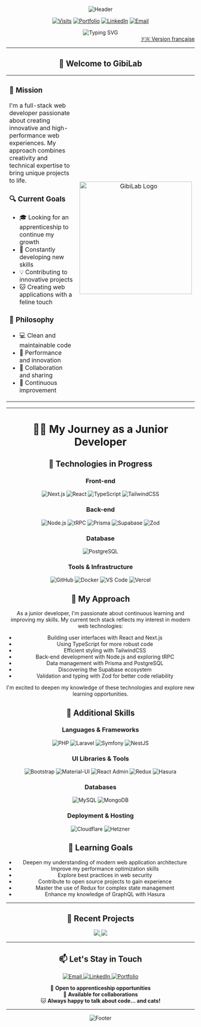 <div align="center">

![Header](https://capsule-render.vercel.app/api?type=waving&color=0:FF9843,50:FFA726,100:FF9843&height=300&section=header&text=Welcome%20to%20my%20Lab&fontSize=50&fontColor=ffffff&animation=fadeIn&fontAlignY=35&desc=Anthony%20Gibilaro%20%7C%20Full%20Stack%20Developer&descAlignY=55&descSize=20)

<div>

[![Visits](https://komarev.com/ghpvc/?username=AnthonyGibilaro&color=FF9843&style=for-the-badge&label=VISITORS)](https://github.com/AnthonyGibilaro)
[![Portfolio](https://img.shields.io/badge/Portfolio-GIBILAB-FF9843?style=for-the-badge&logo=data:image/svg+xml;base64,PHN2ZyB4bWxucz0iaHR0cDovL3d3dy53My5vcmcvMjAwMC9zdmciIHdpZHRoPSIyNCIgaGVpZ2h0PSIyNCIgdmlld0JveD0iMCAwIDI0IDI0IiBmaWxsPSJub25lIiBzdHJva2U9IiNmZmZmZmYiIHN0cm9rZS13aWR0aD0iMiIgc3Ryb2tlLWxpbmVjYXA9InJvdW5kIiBzdHJva2UtbGluZWpvaW49InJvdW5kIj48cGF0aCBkPSJNMTIgMkwyIDdsMTAgNSAxMC01LTEwLTV6Ii8+PHBhdGggZD0iTTIgMTdsMTAgNSAxMC01Ii8+PHBhdGggZD0iTTIgMTJsMTAgNSAxMC01Ii8+PC9zdmc+)](https://www.gibilab.com)
[![LinkedIn](https://img.shields.io/badge/LinkedIn-CONNECT-0077B5?style=for-the-badge&logo=linkedin&logoColor=white)](https://www.linkedin.com/in/anthony-gibilaro/)
[![Email](https://img.shields.io/badge/Email-CONTACT-FF9843?style=for-the-badge&logo=gmail&logoColor=white)](mailto:contact@gibilab.com)

</div>

<img src="https://readme-typing-svg.herokuapp.com?font=Fira+Code&size=22&duration=3000&pause=1000&color=FF9843&center=true&vCenter=true&width=600&lines=Passionate+Full+Stack+Developer;Next.js+%26+TypeScript;Seeking+an+Apprenticeship;Creator+of+GibiLab+🐱" alt="Typing SVG" />

<div align="right">
  <a href="README.md">🇫🇷 Version française</a>
</div>

</div>

---

<div align="center">

## 🧪 **Welcome to GibiLab**

<table>
<tr>
<td width="60%">

### 🎯 **Mission**
I'm a full-stack web developer passionate about creating innovative and high-performance web experiences. My approach combines creativity and technical expertise to bring unique projects to life.

### 🔍 **Current Goals**
- 🎓 Looking for an apprenticeship to continue my growth
- 🌱 Constantly developing new skills
- 💡 Contributing to innovative projects
- 🐱 Creating web applications with a feline touch

### 🎨 **Philosophy**
- 💻 Clean and maintainable code
- 🚀 Performance and innovation
- 🤝 Collaboration and sharing
- 🌟 Continuous improvement

</td>
<td width="40%">

<div align="center">
<img src="https://raw.githubusercontent.com/AnthonyGibilaro/AnthonyGibilaro/main/assets/logogibilabmoove.gif" width="300" alt="GibiLab Logo" />
</div>

</td>
</tr>
</table>

</div>

---

<div align="center">

# 👨‍💻 My Journey as a Junior Developer

## 🌱 Technologies in Progress

### Front-end
![Next.js](https://img.shields.io/badge/Next.js-000000?style=for-the-badge&logo=next.js&logoColor=white)
![React](https://img.shields.io/badge/React-20232A?style=for-the-badge&logo=react&logoColor=61DAFB)
![TypeScript](https://img.shields.io/badge/TypeScript-007ACC?style=for-the-badge&logo=typescript&logoColor=white)
![TailwindCSS](https://img.shields.io/badge/TailwindCSS-38B2AC?style=for-the-badge&logo=tailwind-css&logoColor=white)

### Back-end
![Node.js](https://img.shields.io/badge/Node.js-339933?style=for-the-badge&logo=node.js&logoColor=white)
![tRPC](https://img.shields.io/badge/tRPC-2596BE?style=for-the-badge&logo=trpc&logoColor=white)
![Prisma](https://img.shields.io/badge/Prisma-2D3748?style=for-the-badge&logo=prisma&logoColor=white)
![Supabase](https://img.shields.io/badge/Supabase-3ECF8E?style=for-the-badge&logo=supabase&logoColor=white)
![Zod](https://img.shields.io/badge/Zod-3E67B1?style=for-the-badge&logo=zod&logoColor=white)

### Database
![PostgreSQL](https://img.shields.io/badge/PostgreSQL-316192?style=for-the-badge&logo=postgresql&logoColor=white)

### Tools & Infrastructure
![GitHub](https://img.shields.io/badge/GitHub-181717?style=for-the-badge&logo=github&logoColor=white)
![Docker](https://img.shields.io/badge/Docker-2496ED?style=for-the-badge&logo=docker&logoColor=white)
![VS Code](https://img.shields.io/badge/VS_Code-007ACC?style=for-the-badge&logo=visual-studio-code&logoColor=white)
![Vercel](https://img.shields.io/badge/Vercel-000000?style=for-the-badge&logo=vercel&logoColor=white)

## 🚀 My Approach

As a junior developer, I'm passionate about continuous learning and improving my skills. My current tech stack reflects my interest in modern web technologies:

- Building user interfaces with React and Next.js
- Using TypeScript for more robust code
- Efficient styling with TailwindCSS
- Back-end development with Node.js and exploring tRPC
- Data management with Prisma and PostgreSQL
- Discovering the Supabase ecosystem
- Validation and typing with Zod for better code reliability

I'm excited to deepen my knowledge of these technologies and explore new learning opportunities.

## 🌟 Additional Skills

### Languages & Frameworks
![PHP](https://img.shields.io/badge/PHP-777BB4?style=for-the-badge&logo=php&logoColor=white)
![Laravel](https://img.shields.io/badge/Laravel-FF2D20?style=for-the-badge&logo=laravel&logoColor=white)
![Symfony](https://img.shields.io/badge/Symfony-000000?style=for-the-badge&logo=symfony&logoColor=white)
![NestJS](https://img.shields.io/badge/NestJS-E0234E?style=for-the-badge&logo=nestjs&logoColor=white)

### UI Libraries & Tools
![Bootstrap](https://img.shields.io/badge/Bootstrap-563D7C?style=for-the-badge&logo=bootstrap&logoColor=white)
![Material-UI](https://img.shields.io/badge/Material--UI-0081CB?style=for-the-badge&logo=material-ui&logoColor=white)
![React Admin](https://img.shields.io/badge/React_Admin-2196F3?style=for-the-badge&logo=react&logoColor=white)
![Redux](https://img.shields.io/badge/Redux-764ABC?style=for-the-badge&logo=redux&logoColor=white)
![Hasura](https://img.shields.io/badge/Hasura-1EB4D4?style=for-the-badge&logo=hasura&logoColor=white)

### Databases
![MySQL](https://img.shields.io/badge/MySQL-4479A1?style=for-the-badge&logo=mysql&logoColor=white)
![MongoDB](https://img.shields.io/badge/MongoDB-47A248?style=for-the-badge&logo=mongodb&logoColor=white)

### Deployment & Hosting
![Cloudflare](https://img.shields.io/badge/Cloudflare-F38020?style=for-the-badge&logo=cloudflare&logoColor=white)
![Hetzner](https://img.shields.io/badge/Hetzner-D50C2D?style=for-the-badge&logo=hetzner&logoColor=white)

## 🌈 Learning Goals

- Deepen my understanding of modern web application architecture
- Improve my performance optimization skills
- Explore best practices in web security
- Contribute to open source projects to gain experience
- Master the use of Redux for complex state management
- Enhance my knowledge of GraphQL with Hasura

---

<div align="center">

## 🎯 **Recent Projects**

<div align="center">

<a href="https://github.com/AnthonyGibilaro/E-commerce">
  <img src="https://github-readme-stats.vercel.app/api/pin/?username=AnthonyGibilaro&repo=E-commerce&theme=transparent&title_color=FF9843&icon_color=FF9843&text_color=ffffff&border_color=FF9843" />
</a>

<a href="https://github.com/AnthonyGibilaro/MyEvents">
  <img src="https://github-readme-stats.vercel.app/api/pin/?username=AnthonyGibilaro&repo=MyEvents&theme=transparent&title_color=FF9843&icon_color=FF9843&text_color=ffffff&border_color=FF9843" />
</a>

</div>

---

<div align="center">

## 📫 **Let's Stay in Touch**

<div align="center">

<a href="mailto:contact@gibilab.com">
  <img src="https://img.shields.io/badge/Email-FF9843?style=for-the-badge&logo=gmail&logoColor=white" alt="Email" />
</a>
<a href="https://www.linkedin.com/in/anthony-gibilaro/">
  <img src="https://img.shields.io/badge/LinkedIn-0077B5?style=for-the-badge&logo=linkedin&logoColor=white" alt="LinkedIn" />
</a>
<a href="https://www.gibilab.com">
  <img src="https://img.shields.io/badge/Portfolio-FF9843?style=for-the-badge&logo=safari&logoColor=white" alt="Portfolio" />
</a>

💼 **Open to apprenticeship opportunities**  
🤝 **Available for collaborations**  
🐱 **Always happy to talk about code... and cats!**

</div>

</div>

---

<div align="center">

![Footer](https://capsule-render.vercel.app/api?type=waving&color=0:FF9843,50:FFA726,100:FF9843&height=200&section=footer&text=Thank%20you%20for%20your%20visit!&fontSize=24&fontColor=ffffff&animation=fadeIn&fontAlignY=80)

</div>
